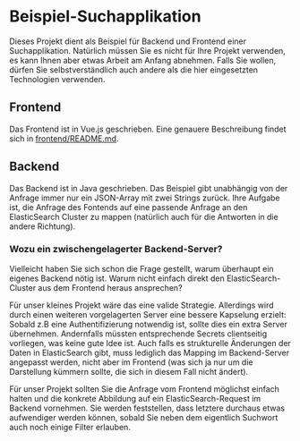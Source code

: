 # Beispiel-Suchapplikation

Dieses Projekt dient als Beispiel für Backend und Frontend einer Suchapplikation. Natürlich müssen Sie es nicht für Ihre Projekt verwenden,
es kann Ihnen aber etwas Arbeit am Anfang abnehmen. Falls Sie wollen, dürfen Sie selbstverständlich auch andere als die hier eingesetzten 
Technologien verwenden.

## Frontend

Das Frontend ist in Vue.js geschrieben. Eine genauere Beschreibung findet sich in [frontend/README.md](frontend/README.md).

## Backend 

Das Backend ist in Java geschrieben. Das Beispiel gibt unabhängig von der Anfrage immer nur ein JSON-Array mit zwei Strings zurück. Ihre Aufgabe
ist, die Anfrage des Fontends auf eine passende Anfrage an den ElasticSearch Cluster zu mappen (natürlich auch für die Antworten in die andere Richtung).

### Wozu ein zwischengelagerter Backend-Server?

Vielleicht haben Sie sich schon die Frage gestellt, warum überhaupt ein eigenes Backend nötig ist. Warum nicht einfach direkt den ElasticSearch-Cluster aus dem Frontend heraus ansprechen?

Für unser kleines Projekt wäre das eine valide Strategie. Allerdings wird durch einen weiteren vorgelagerten Server eine bessere Kapselung erzielt: Sobald z.B eine Authentifizierung notwendig ist, sollte dies ein extra Server übernehmen. Andernfalls müssten entsprechende Secrets clientseitig vorliegen, was keine gute Idee ist. Auch falls es strukturelle Änderungen der Daten in ElasticSearch gibt, muss lediglich das Mapping im Backend-Server angepasst werden, nicht aber im Frontend (was sich ja nur um die Darstellung kümmern sollte, die sich in diesem Fall nicht ändert).

Für unser Projekt sollten Sie die Anfrage vom Frontend möglichst einfach halten und die konkrete Abbildung auf ein ElasticSearch-Request im Backend vornehmen. Sie werden feststellen, dass letztere durchaus etwas aufwendiger werden können, sobald Sie neben dem eigentlich Suchwort auch noch einige Filter erlauben.

